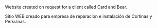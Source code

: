 Website created on request for a client called Card and Bear.

Sitio WEB creado para empresa de reparacion e instalación de Cortinas y Persianas. 